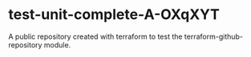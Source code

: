 # test-unit-complete-A-OXqXYT
A public repository created with terraform to test the terraform-github-repository module.
